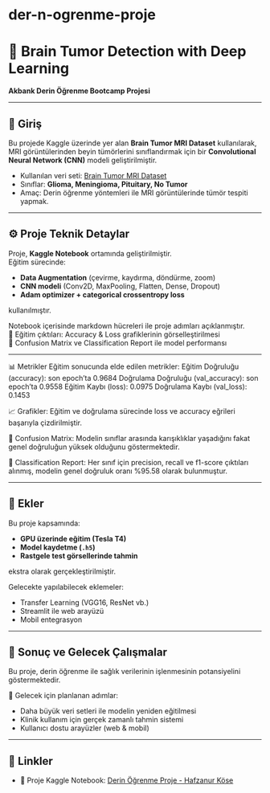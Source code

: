 # der-n-ogrenme-proje

# 🧠 Brain Tumor Detection with Deep Learning  
**Akbank Derin Öğrenme Bootcamp Projesi**

---

## 📖 Giriş
Bu projede Kaggle üzerinde yer alan **Brain Tumor MRI Dataset** kullanılarak, MRI görüntülerinden beyin tümörlerini sınıflandırmak için bir **Convolutional Neural Network (CNN)** modeli geliştirilmiştir.  

- Kullanılan veri seti: [Brain Tumor MRI Dataset](https://www.kaggle.com/datasets)  
- Sınıflar: **Glioma, Meningioma, Pituitary, No Tumor**  
- Amaç: Derin öğrenme yöntemleri ile MRI görüntülerinde tümör tespiti yapmak.  

---

## ⚙️ Proje Teknik Detaylar
Proje, **Kaggle Notebook** ortamında geliştirilmiştir.  
Eğitim sürecinde:  
- **Data Augmentation** (çevirme, kaydırma, döndürme, zoom)  
- **CNN modeli** (Conv2D, MaxPooling, Flatten, Dense, Dropout)  
- **Adam optimizer + categorical crossentropy loss**  

kullanılmıştır.  

Notebook içerisinde markdown hücreleri ile proje adımları açıklanmıştır.  
🔹 Eğitim çıktıları: Accuracy & Loss grafiklerinin görselleştirilmesi  
🔹 Confusion Matrix ve Classification Report ile model performansı  

---

📊 Metrikler
Eğitim sonucunda elde edilen metrikler:
Eğitim Doğruluğu (accuracy): son epoch’ta 0.9684
Doğrulama Doğruluğu (val_accuracy): son epoch’ta 0.9558
Eğitim Kaybı (loss): 0.0975
Doğrulama Kaybı (val_loss): 0.1453

📈 Grafikler: Eğitim ve doğrulama sürecinde loss ve accuracy eğrileri başarıyla çizdirilmiştir.

🔲 Confusion Matrix: Modelin sınıflar arasında karışıklıklar yaşadığını fakat genel doğruluğun yüksek olduğunu göstermektedir.

📑 Classification Report: Her sınıf için precision, recall ve f1-score çıktıları alınmış, modelin genel doğruluk oranı %95.58 olarak bulunmuştur.

---

## 📎 Ekler
Bu proje kapsamında:  
- **GPU üzerinde eğitim (Tesla T4)**  
- **Model kaydetme (`.h5`)**  
- **Rastgele test görsellerinde tahmin**  

ekstra olarak gerçekleştirilmiştir.  

Gelecekte yapılabilecek eklemeler:  
- Transfer Learning (VGG16, ResNet vb.)  
- Streamlit ile web arayüzü  
- Mobil entegrasyon  

---

## 📌 Sonuç ve Gelecek Çalışmalar
Bu proje, derin öğrenme ile sağlık verilerinin işlenmesinin potansiyelini göstermektedir.  

📌 Gelecek için planlanan adımlar:  
- Daha büyük veri setleri ile modelin yeniden eğitilmesi  
- Klinik kullanım için gerçek zamanlı tahmin sistemi  
- Kullanıcı dostu arayüzler (web & mobil)  

---

## 🔗 Linkler
- 📓 Proje Kaggle Notebook: [Derin Öğrenme Proje - Hafzanur Köse](https://www.kaggle.com/code/hafzanurkose/derin-ogrenme-proje)  
